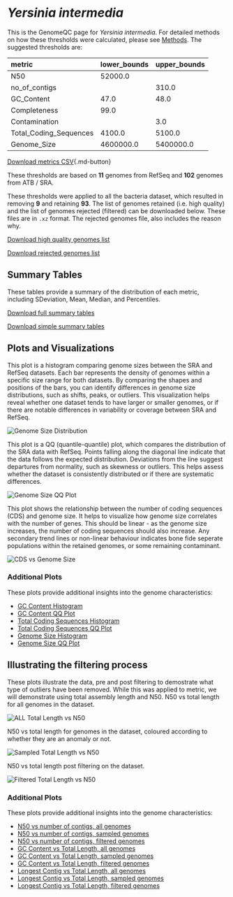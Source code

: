 # *Yersinia intermedia*

This is the GenomeQC page for *Yersinia intermedia*. For detailed methods on how these thresholds were calculated, please see [Methods](../../methods.md).
The suggested thresholds are: 

| metric                 | lower_bounds   | upper_bounds   |
|:-----------------------|:---------------|:---------------|
| N50                    | 52000.0        |                |
| no_of_contigs          |                | 310.0          |
| GC_Content             | 47.0           | 48.0           |
| Completeness           | 99.0           |                |
| Contamination          |                | 3.0            |
| Total_Coding_Sequences | 4100.0         | 5100.0         |
| Genome_Size            | 4600000.0      | 5400000.0      |

[Download metrics CSV](Yersinia_intermedia_metrics.csv){.md-button}


These thresholds are based on **11** genomes from RefSeq and **102** genomes from ATB / SRA.

These thresholds were applied to all the bacteria dataset, which resulted in removing **9** and retaining **93**.
The list of genomes retained (i.e. high quality) and the list of genomes rejected (filtered) can be downloaded below. These files are in `.xz` format. The rejected genomes file, also includes the reason why.

[Download high quality genomes list](Yersinia_intermedia_high_quality_genomes.csv.xz)


[Download rejected genomes list](Yersinia_intermedia_filtered_out_genomes.csv.xz)



## Summary Tables
These tables provide a summary of the distribution of each metric, including SDeviation, Mean, Median, and Percentiles.

[Download full summary tables](summary.csv)

[Download simple summary tables](selected_summary.csv)

## Plots and Visualizations

This plot is a histogram comparing genome sizes between the SRA and RefSeq datasets. Each bar represents the density of genomes within a specific size range for both datasets. By comparing the shapes and positions of the bars, you can identify differences in genome size distributions, such as shifts, peaks, or outliers. This visualization helps reveal whether one dataset tends to have larger or smaller genomes, or if there are notable differences in variability or coverage between SRA and RefSeq.

![Genome Size Distribution](Genome_Size_refseq_histogram_kde.png)

This plot is a QQ (quantile-quantile) plot, which compares the distribution of the SRA data with RefSeq. Points falling along the diagonal line indicate that the data follows the expected distribution. Deviations from the line suggest departures from normality, such as skewness or outliers. This helps assess whether the dataset is consistently distributed or if there are systematic differences.

![Genome Size QQ Plot](Genome_Size_refseq_qqplot.png)

This plot shows the relationship between the number of coding sequences (CDS) and genome size. It helps to visualize how genome size correlates with the number of genes. This should be linear - as the genome size increases, the number of coding sequences should also increase. Any secondary trend lines or non-linear behaviour indicates bone fide seperate populations within the retained genomes, or some remaining contaminant. 

![CDS vs Genome Size](Yersinia_intermedia_CDS_vs_Genome_Size.png)

### Additional Plots

These plots provide additional insights into the genome characteristics:

- [GC Content Histogram](GC_Content_refseq_histogram_kde.png)
- [GC Content QQ Plot](GC_Content_refseq_qqplot.png)
- [Total Coding Sequences Histogram](Total_Coding_Sequences_refseq_histogram_kde.png)
- [Total Coding Sequences QQ Plot](Total_Coding_Sequences_refseq_qqplot.png)
- [Genome Size Histogram](Genome_Size_refseq_histogram_kde.png)
- [Genome Size QQ Plot](Genome_Size_refseq_qqplot.png)
## Illustrating the filtering process
These plots illustrate the data, pre and post filtering to demostrate what type of outliers have been removed. While this was applied to metric, we will demonstrate using total assembly length and N50.
N50 vs total length for all genomes in the dataset.

![ALL Total Length vs N50](Yersinia_intermedia_all_total_length_N50.png)

N50 vs total length for genomes in the dataset, coloured according to whether they are an anomaly or not.

![Sampled Total Length vs N50](Yersinia_intermedia_sample_total_length_N50.png)

N50 vs total length post filtering on the dataset.

![Filtered Total Length vs N50](Yersinia_intermedia_filt_total_length_N50.png)

### Additional Plots

These plots provide additional insights into the genome characteristics:

- [N50 vs number of contigs, all genomes](Yersinia_intermedia_all_N50_number.png)
- [N50 vs number of contigs, sampled genomes](Yersinia_intermedia_sample_N50_number.png)
- [N50 vs number of contigs, filtered genomes](Yersinia_intermedia_filt_N50_number.png)
- [GC Content vs Total Length, all genomes](Yersinia_intermedia_all_total_length_GC_Content.png)
- [GC Content vs Total Length, sampled genomes](Yersinia_intermedia_sample_total_length_GC_Content.png)
- [GC Content vs Total Length, filtered genomes](Yersinia_intermedia_filt_total_length_GC_Content.png)
- [Longest Contig vs Total Length, all genomes](Yersinia_intermedia_all_total_length_longest.png)
- [Longest Contig vs Total Length, sampled genomes](Yersinia_intermedia_sample_total_length_longest.png)
- [Longest Contig vs Total Length, filtered genomes](Yersinia_intermedia_filt_total_length_longest.png)
